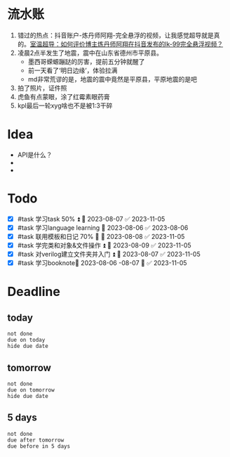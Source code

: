 # 流水账
1. 错过的热点：抖音账户-炼丹师阿翔-完全悬浮的视频，让我感觉超导就是真的。[室温超导：如何评价博主炼丹师阿翔在抖音发布的lk-99完全悬浮视频？](https://www.zhihu.com/question/615790258)
2. 凌晨2点半发生了地震，震中在山东省德州市平原县。
	- 墨西哥蝾螈蹦跶的厉害，提前五分钟就醒了
	- 前一天看了‘明日边缘’，体验拉满
	- md非常荒谬的是，地震的震中竟然是平原县，平原地震的是吧
3. 拍了照片，证件照
4. 虎鱼有点蒙眼，涂了红霉素眼药膏
5. kpl最后一轮xyg啥也不是被1:3干碎
# Idea
- API是什么？
- 
- 
# Todo
- [x] #task 学习task 50% ⏫ 📅 2023-08-07 ✅ 2023-11-05
- [x] #task 学习language learning 📅 2023-08-06 ✅ 2023-08-06
- [x] #task 联用模板和日记 70% 🔼 📅 2023-08-08 ✅ 2023-11-05
- [x] #task 学完类和对象&文件操作 ⏫ 📅 2023-08-09 ✅ 2023-11-05
- [x] #task 对verilog建立文件夹并入门 ⏫ 📅 2023-08-07 ✅ 2023-11-05
- [x] #task 学习booknote📅 2023-08-06 -08-07 🔼 ✅ 2023-11-05
# Deadline
## today
```tasks
not done
due on today
hide due date
```
## tomorrow
```tasks
not done
due on tomorrow
hide due date
```
## 5 days
```tasks
not done
due after tomorrow
due before in 5 days
```
